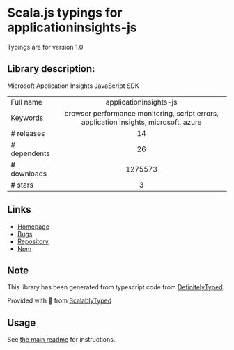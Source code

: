 
# Scala.js typings for applicationinsights-js

Typings are for version 1.0

## Library description:
Microsoft Application Insights JavaScript SDK

|                    |                 |
| ------------------ | :-------------: |
| Full name          | applicationinsights-js |
| Keywords           | browser performance monitoring, script errors, application insights, microsoft, azure |
| # releases         | 14 |
| # dependents       | 26 |
| # downloads        | 1275573 |
| # stars            | 3 |

## Links
- [Homepage](https://github.com/Microsoft/ApplicationInsights-JS#readme)
- [Bugs](https://github.com/Microsoft/ApplicationInsights-JS/issues)
- [Repository](https://github.com/Microsoft/ApplicationInsights-JS)
- [Npm](https://www.npmjs.com/package/applicationinsights-js)
    


## Note
This library has been generated from typescript code from [DefinitelyTyped](https://definitelytyped.org).

Provided with :purple_heart: from [ScalablyTyped](https://github.com/oyvindberg/ScalablyTyped)

## Usage
See [the main readme](../../readme.md) for instructions.


